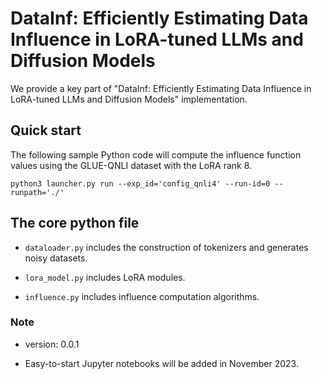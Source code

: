 # DataInf: Efficiently Estimating Data Influence in LoRA-tuned LLMs and Diffusion Models

We provide a key part of "DataInf: Efficiently Estimating Data Influence in LoRA-tuned LLMs and Diffusion Models" implementation. 

## Quick start

The following sample Python code will compute the influence function values using the GLUE-QNLI dataset with the LoRA rank 8.

```
python3 launcher.py run --exp_id='config_qnli4' --run-id=0 --runpath='./'
```

<!-- Also, we provide two jupyter notebooks at `notebokes` (will be available in October). -->

## The core python file 

- `dataloader.py` includes the construction of tokenizers and generates noisy datasets.

- `lora_model.py` includes LoRA modules.

- `influence.py` includes influence computation algorithms.



### Note

- version: 0.0.1

- Easy-to-start Jupyter notebooks will be added in November 2023.


